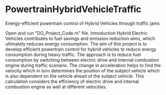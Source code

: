 # PowertrainHybridVehicleTraffic
Energy-efficient powertrain control of Hybrid Vehicles through traffic jams

Open and run "DO_Project_Code.m" file.
Introduction
Hybrid Electric Vehicles contributes to fuel savings and emission reduction aims, which ultimately reduces energy consumption. The aim of this project is to develop efficient powertrain control for hybrid vehicles to reduce energy consumption during heavy traffic. The approach is to reduce fuel consumption by switching between electric drive and internal combustion engine during traffic scenario. The change in acceleration helps to find the velocity which in turn determines the position of the subject vehicle which is also dependent on the vehicle ahead of the subject vehicle. This calculation considers the efficiency of electric drive and internal combustion engine as well at different velocities. 
